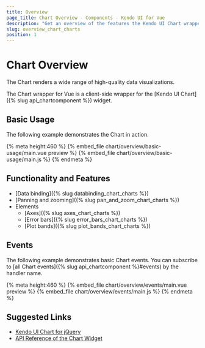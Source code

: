 ```yaml
---
title: Overview
page_title: Chart Overview - Components - Kendo UI for Vue
description: "Get an overview of the features the Kendo UI Chart wrapper for Vue delivers and use the component in Vue projects."
slug: overview_chart_charts
position: 1
---
```


# Chart Overview

The Chart renders a wide range of high-quality data visualizations.

The Chart wrapper for Vue is a client-side wrapper for the [Kendo UI Chart]({% slug api_chartcomponent %}) widget.

## Basic Usage

The following example demonstrates the Chart in action.

{% meta height:460  %}
{% embed_file chart/overview/basic-usage/main.vue preview %}
{% embed_file chart/overview/basic-usage/main.js %}
{% endmeta %}

## Functionality and Features

* [Data binding]({% slug databinding_chart_charts %})
* [Panning and zooming]({% slug pan_and_zoom_chart_charts %})
* Elements
    * [Axes]({% slug axes_chart_charts %})
    * [Error bars]({% slug error_bars_chart_charts %})
    * [Plot bands]({% slug plot_bands_chart_charts %})

## Events

The following example demonstrates basic Chart events. You can subscribe to [all Chart events]({% slug api_chartcomponent %}#events) by the handler name.

{% meta height:460  %}
{% embed_file chart/overview/events/main.vue preview %}
{% embed_file chart/overview/events/main.js %}
{% endmeta %}

## Suggested Links

* [Kendo UI Chart for jQuery](https://docs.telerik.com/kendo-ui/controls/charts/overview)
* [API Reference of the Chart Widget](https://docs.telerik.com/kendo-ui/api/javascript/dataviz/ui/chart)
